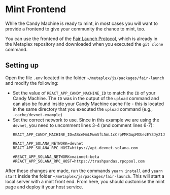 # Mint Frontend

While the Candy Machine is ready to mint, in most cases you will want to provide a frontend to give your community the chance to mint, too.

You can use the frontend of the [Fair Launch Protocol](./fair-launch/introduction), which is already in the Metaplex repository and downloaded when you executed the `git clone` command.

## Setting up

Open the file `.env` located in the folder `~/metaplex/js/packages/fair-launch` and modify the following:

- Set the value of `REACT_APP_CANDY_MACHINE_ID` to match the `ID` of your Candy Machine. The `ID` was in the output of the `upload` command and can also be found inside your Candy Machine cache file - this is located in the same directory that you executed the `upload` command (e.g., `.cache/devnet-example`)
- Set the correct network to use. Since in this example we are using the `devnet`, you need to uncomment lines 3-4 (and comment lines 6-7):
    ```
    REACT_APP_CANDY_MACHINE_ID=ABceMmLMwmSfL5mL1cCrpPMKGupMXUezEY3JyZ1JSd6h

    REACT_APP_SOLANA_NETWORK=devnet
    REACT_APP_SOLANA_RPC_HOST=https://api.devnet.solana.com

    #REACT_APP_SOLANA_NETWORK=mainnet-beta
    #REACT_APP_SOLANA_RPC_HOST=https://trashpandas.rpcpool.com
    ```

After these changes are made, run the commands `yearn install` and `yearn start` inside the folder `~/metaplex/js/packages/fair-launch`. This will start a local server with a mint front end.  From here, you should customise the mint page and deploy it your host service. 